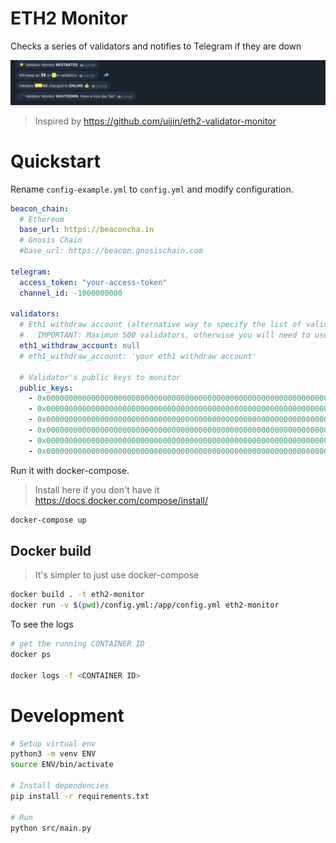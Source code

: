 # ETH2 Monitor
Checks a series of validators and notifies to Telegram if they are down

<p align="center">
  <img src="assets/telegram.jpg" />
</p>

> Inspired by https://github.com/uijin/eth2-validator-monitor

# Quickstart
Rename `config-example.yml` to `config.yml` and modify configuration.

```yaml
beacon_chain:
  # Ethereum
  base_url: https://beaconcha.in
  # Gnosis Chain
  #base_url: https://beacon.gnosischain.com

telegram:
  access_token: "your-access-token"
  channel_id: -1000000000

validators:
  # Eth1 withdraw account (alternative way to specify the list of validators)
  #   IMPORTANT: Maximun 500 validators, otherwise you will need to use "public_keys"
  eth1_withdraw_account: null
  # eth1_withdraw_account: 'your eth1 withdraw account'

  # Validator's public keys to monitor
  public_keys:
    - 0x000000000000000000000000000000000000000000000000000000000000000000000000000000000000000000000000
    - 0x000000000000000000000000000000000000000000000000000000000000000000000000000000000000000000000001
    - 0x000000000000000000000000000000000000000000000000000000000000000000000000000000000000000000000002
    - 0x000000000000000000000000000000000000000000000000000000000000000000000000000000000000000000000003
    - 0x000000000000000000000000000000000000000000000000000000000000000000000000000000000000000000000004
    - 0x000000000000000000000000000000000000000000000000000000000000000000000000000000000000000000000005  
```


Run it with docker-compose.

> Install here if you don't have it https://docs.docker.com/compose/install/

```bash
docker-compose up
```


## Docker build
> It's simpler to just use docker-compose

```bash
docker build . -t eth2-monitor
docker run -v $(pwd)/config.yml:/app/config.yml eth2-monitor
```

To see the logs

```bash
# get the running CONTAINER ID
docker ps

docker logs -f <CONTAINER ID>
```

# Development

```bash
# Setup virtual env
python3 -m venv ENV
source ENV/bin/activate

# Install dependencies
pip install -r requirements.txt

# Run
python src/main.py
```